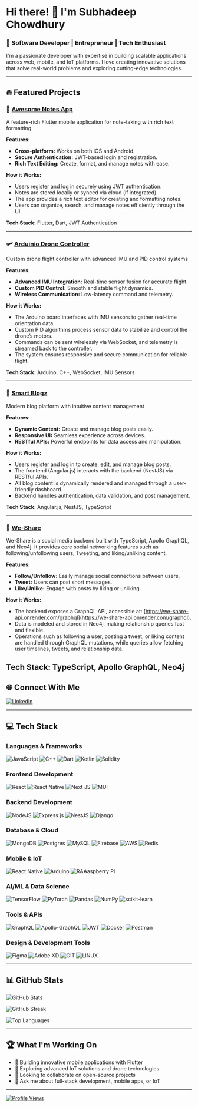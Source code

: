 # Hi there! 👋 I'm Subhadeep Chowdhury

### 🚀 Software Developer | Entrepreneur | Tech Enthusiast

I'm a passionate developer with expertise in building scalable applications across web, mobile, and IoT platforms. I love creating innovative solutions that solve real-world problems and exploring cutting-edge technologies.

---

## 🔥 Featured Projects

### 📝 [Awesome Notes App](https://github.com/subhadeepchowdhury41/awesome-notes-app)
A feature-rich Flutter mobile application for note-taking with rich text formatting

**Features:**
- **Cross-platform:** Works on both iOS and Android.
- **Secure Authentication:** JWT-based login and registration.
- **Rich Text Editing:** Create, format, and manage notes with ease.

**How it Works:**
- Users register and log in securely using JWT authentication.
- Notes are stored locally or synced via cloud (if integrated).
- The app provides a rich text editor for creating and formatting notes.
- Users can organize, search, and manage notes efficiently through the UI.

**Tech Stack:** Flutter, Dart, JWT Authentication

---

### 🛩️ [Arduinio Drone Controller](https://github.com/subhadeepchowdhury41/arduino-drone)
Custom drone flight controller with advanced IMU and PID control systems

**Features:**
- **Advanced IMU Integration:** Real-time sensor fusion for accurate flight.
- **Custom PID Control:** Smooth and stable flight dynamics.
- **Wireless Communication:** Low-latency command and telemetry.

**How it Works:**
- The Arduino board interfaces with IMU sensors to gather real-time orientation data.
- Custom PID algorithms process sensor data to stabilize and control the drone’s motors.
- Commands can be sent wirelessly via WebSocket, and telemetry is streamed back to the controller.
- The system ensures responsive and secure communication for reliable flight.

**Tech Stack:** Arduino, C++, WebSocket, IMU Sensors

---

### 📝 [Smart Blogz](https://github.com/subhadeepchowdhury41/smart-blogz)
Modern blog platform with intuitive content management

**Features:**
- **Dynamic Content:** Create and manage blog posts easily.
- **Responsive UI:** Seamless experience across devices.
- **RESTful APIs:** Powerful endpoints for data access and manipulation.

**How it Works:**
- Users register and log in to create, edit, and manage blog posts.
- The frontend (Angular.js) interacts with the backend (NestJS) via RESTful APIs.
- All blog content is dynamically rendered and managed through a user-friendly dashboard.
- Backend handles authentication, data validation, and post management.

**Tech Stack:** Angular.js, NestJS, TypeScript

---

### 📩 [We-Share](https://github.com/subhadeepchowdhury41/we-share)
We-Share is a social media backend built with TypeScript, Apollo GraphQL, and Neo4j. It provides core social networking features such as following/unfollowing users, Tweeting, and liking/unliking content.

**Features:**
- **Follow/Unfollow:** Easily manage social connections between users.
- **Tweet:** Users can post short messages.
- **Like/Unlike:** Engage with posts by liking or unliking.

**How it Works:**
- The backend exposes a GraphQL API, accessible at: [https://we-share-api.onrender.com/graphql](https://we-share-api.onrender.com/graphql).
- Data is modeled and stored in Neo4j, making relationship queries fast and flexible.
- Operations such as following a user, posting a tweet, or liking content are handled through GraphQL mutations, while queries allow fetching user timelines, tweets, and relationship data.

**Tech Stack:** TypeScript, Apollo GraphQL, Neo4j
---

## 🌐 Connect With Me
[![LinkedIn](https://img.shields.io/badge/LinkedIn-%230077B5.svg?logo=linkedin&logoColor=white)](https://linkedin.com/in/subhadeepchowdhury41)

---

## 💻 Tech Stack

### **Languages & Frameworks**
![JavaScript](https://img.shields.io/badge/javascript-%23323330.svg?style=for-the-badge&logo=javascript&logoColor=%23F7DF1E)
![C++](https://img.shields.io/badge/c++-%2300599C.svg?style=for-the-badge&logo=c%2B%2B&logoColor=white)
![Dart](https://img.shields.io/badge/dart-%230175C2.svg?style=for-the-badge&logo=dart&logoColor=white)
![Kotlin](https://img.shields.io/badge/kotlin-%237F52FF.svg?style=for-the-badge&logo=kotlin&logoColor=white)
![Solidity](https://img.shields.io/badge/Solidity-%23363636.svg?style=for-the-badge&logo=solidity&logoColor=white)

### **Frontend Development**
![React](https://img.shields.io/badge/react-%2320232a.svg?style=for-the-badge&logo=react&logoColor=%2361DAFB)
![React Native](https://img.shields.io/badge/react_native-%2320232a.svg?style=for-the-badge&logo=react&logoColor=%2361DAFB)
![Next JS](https://img.shields.io/badge/Next-black?style=for-the-badge&logo=next.js&logoColor=white)
![MUI](https://img.shields.io/badge/MUI-%230081CB.svg?style=for-the-badge&logo=mui&logoColor=white)

### **Backend Development**
![NodeJS](https://img.shields.io/badge/node.js-6DA55F?style=for-the-badge&logo=node.js&logoColor=white)
![Express.js](https://img.shields.io/badge/express.js-%23404d59.svg?style=for-the-badge&logo=express&logoColor=%2361DAFB)
![NestJS](https://img.shields.io/badge/nestjs-%23E0234E.svg?style=for-the-badge&logo=nestjs&logoColor=white)
![Django](https://img.shields.io/badge/django-%23092E20.svg?style=for-the-badge&logo=django&logoColor=white)

### **Database & Cloud**
![MongoDB](https://img.shields.io/badge/MongoDB-%234ea94b.svg?style=for-the-badge&logo=mongodb&logoColor=white)
![Postgres](https://img.shields.io/badge/postgres-%23316192.svg?style=for-the-badge&logo=postgresql&logoColor=white)
![MySQL](https://img.shields.io/badge/mysql-%2300000f.svg?style=for-the-badge&logo=mysql&logoColor=white)
![Firebase](https://img.shields.io/badge/Firebase-039BE5?style=for-the-badge&logo=Firebase&logoColor=white)
![AWS](https://img.shields.io/badge/AWS-%23FF9900.svg?style=for-the-badge&logo=amazon-aws&logoColor=white)
![Redis](https://img.shields.io/badge/redis-%23DD0031.svg?style=for-the-badge&logo=redis&logoColor=white)

### **Mobile & IoT**
![React Native](https://img.shields.io/badge/react_native-%2320232a.svg?style=for-the-badge&logo=react&logoColor=%2361DAFB)
![Arduino](https://img.shields.io/badge/-Arduino-00979D?style=for-the-badge&logo=Arduino&logoColor=white)
![RAAaspberry Pi](https://img.shields.io/badge/-RaspberryPi-C51A4A?style=for-the-badge&logo=Raspberry-Pi)

### **AI/ML & Data Science**
![TensorFlow](https://img.shields.io/badge/TensorFlow-%23FF6F00.svg?style=for-the-badge&logo=TensorFlow&logoColor=white)
![PyTorch](https://img.shields.io/badge/PyTorch-%23EE4C2C.svg?style=for-the-badge&logo=PyTorch&logoColor=white)
![Pandas](https://img.shields.io/badge/pandas-%23150458.svg?style=for-the-badge&logo=pandas&logoColor=white)
![NumPy](https://img.shields.io/badge/numpy-%23013243.svg?style=for-the-badge&logo=numpy&logoColor=white)
![scikit-learn](https://img.shields.io/badge/scikit--learn-%23F7931E.svg?style=for-the-badge&logo=scikit-learn&logoColor=white)

### **Tools & APIs**
![GraphQL](https://img.shields.io/badge/-GraphQL-E10098?style=for-the-badge&logo=graphql&logoColor=white)
![Apollo-GraphQL](https://img.shields.io/badge/-ApolloGraphQL-311C87?style=for-the-badge&logo=apollo-graphql)
![JWT](https://img.shields.io/badge/JWT-black?style=for-the-badge&logo=JSON%20web%20tokens)
![Docker](https://img.shields.io/badge/docker-%230db7ed.svg?style=for-the-badge&logo=docker&logoColor=white)
![Postman](https://img.shields.io/badge/Postman-FF6C37?style=for-the-badge&logo=postman&logoColor=white)

### **Design & Development Tools**
![Figma](https://img.shields.io/badge/figma-%23F24E1E.svg?style=for-the-badge&logo=figma&logoColor=white)
![Adobe XD](https://img.shields.io/badge/Adobe%20XD-470137?style=for-the-badge&logo=Adobe%20XD&logoColor=#FF61F6)
![GIT](https://img.shields.io/badge/Git-fc6d26?style=for-the-badge&logo=git&logoColor=white)
![LINUX](https://img.shields.io/badge/Linux-FCC624?style=for-the-badge&logo=linux&logoColor=black)

---

## 📊 GitHub Stats

![GitHub Stats](https://github-readme-stats.vercel.app/api?username=subhadeepchowdhury41&theme=dark&hide_border=false&include_all_commits=false&count_private=false)

![GitHub Streak](https://github-readme-streak-stats.herokuapp.com/?user=subhadeepchowdhury41&theme=dark&hide_border=false)

![Top Languages](https://github-readme-stats.vercel.app/api/top-langs/?username=subhadeepchowdhury41&theme=dark&hide_border=false&include_all_commits=false&count_private=false&layout=compact)

---

## 🏆 What I'm Working On
- 🔭 Building innovative mobile applications with Flutter
- 🌱 Exploring advanced IoT solutions and drone technologies  
- 👯 Looking to collaborate on open-source projects
- 💬 Ask me about full-stack development, mobile apps, or IoT

---

[![Profile Views](https://visitcount.itsvg.in/api?id=subhadeepchowdhury41&icon=0&color=0)](https://visitcount.itsvg.in)

<!-- Proudly created with GPRM ( https://gprm.itsvg.in ) -->
